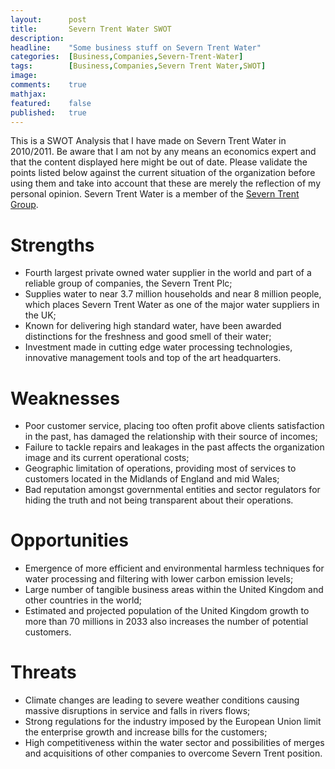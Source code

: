 ```yaml
---
layout:      post
title:       Severn Trent Water SWOT
description: 
headline:    "Some business stuff on Severn Trent Water"
categories:  [Business,Companies,Severn-Trent-Water]
tags:        [Business,Companies,Severn Trent Water,SWOT]
image:       
comments:    true
mathjax:     
featured:    false
published:   true
---
```


This is a SWOT Analysis that I have made on Severn Trent Water in 2010/2011. Be aware that I am not by any means an economics expert and that the content displayed here might be out of date. Please validate the points listed below against the current situation of the organization before using them and take into account that these are merely the reflection of my personal opinion. Severn Trent Water is a member of the [Severn Trent Group](http://www.severntrent.co.uk/).

# Strengths
* Fourth largest private owned water supplier in the world and part of a reliable group of companies, the Severn Trent Plc;
* Supplies water to near 3.7 million households and near 8 million people, which places Severn Trent Water as one of the major water suppliers in the UK;
* Known for delivering high standard water, have been awarded distinctions for the freshness and good smell of their water;
* Investment made in cutting edge water processing technologies, innovative management tools and top of the art headquarters.

# Weaknesses
* Poor customer service, placing too often profit above clients satisfaction in the past, has damaged the relationship with their source of incomes;
* Failure to tackle repairs and leakages in the past affects the organization image and its current operational costs;
* Geographic limitation of operations, providing most of services to customers located in the Midlands of England and mid Wales;
* Bad reputation amongst governmental entities and sector regulators for hiding the truth and not being transparent about their operations.

# Opportunities
* Emergence of more efficient and environmental harmless techniques for water processing and filtering with lower carbon emission levels;
* Large number of tangible business areas within the United Kingdom and other countries in the world;
* Estimated and projected population of the United Kingdom growth to more than 70 millions in 2033 also increases the number of potential customers.

# Threats
* Climate changes are leading to severe weather conditions causing massive disruptions in service and falls in rivers flows;
* Strong regulations for the industry imposed by the European Union limit the enterprise growth and increase bills for the customers;
* High competitiveness within the water sector and possibilities of merges and acquisitions of other companies to overcome Severn Trent position.
